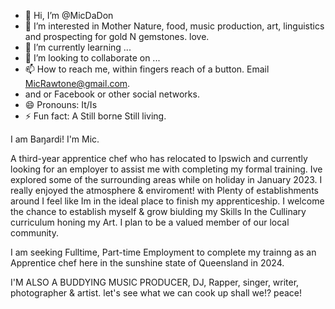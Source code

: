 - 👋 Hi, I’m @MicDaDon
- 👀 I’m interested in Mother Nature, food, music production, art, linguistics and prospecting for gold N gemstones. love.
- 🌱 I’m currently learning ...
- 💞️ I’m looking to collaborate on ...
- 📫 How to reach me, within fingers reach of a button. Email MicRawtone@gmail.com.
- and or Facebook or other social networks.
- 😄 Pronouns: It/Is
- ⚡ Fun fact: A Still borne Still living.

I am Baŋardi!
I'm Mic. 

A third-year apprentice chef who has relocated to Ipswich and currently looking for an employer to assist me with completing my formal training. Ive explored some of the surrounding areas while on holiday in January 2023. I really enjoyed the atmosphere & enviroment! with Plenty of establishments around I feel like Im in the ideal place to finish my apprenticeship. I welcome the chance to establish myself & grow biulding my Skills In the Cullinary curriculum honing my Art. I plan to be a valued member of our local community.

I am seeking Fulltime, Part-time Employment to complete my trainng as an Apprentice chef here in the sunshine state of Queensland  in 2024.

I'M ALSO A BUDDYING MUSIC PRODUCER, DJ, Rapper, singer, writer, photographer & artist. let's see what we can cook up shall we!? 
peace!

<!---
MicDaDon/MicDaDon is a ✨ special ✨ repository because its `README.md` (this file) appears on your GitHub profile.
You can click the Preview link to take a look at your changes.
--->
